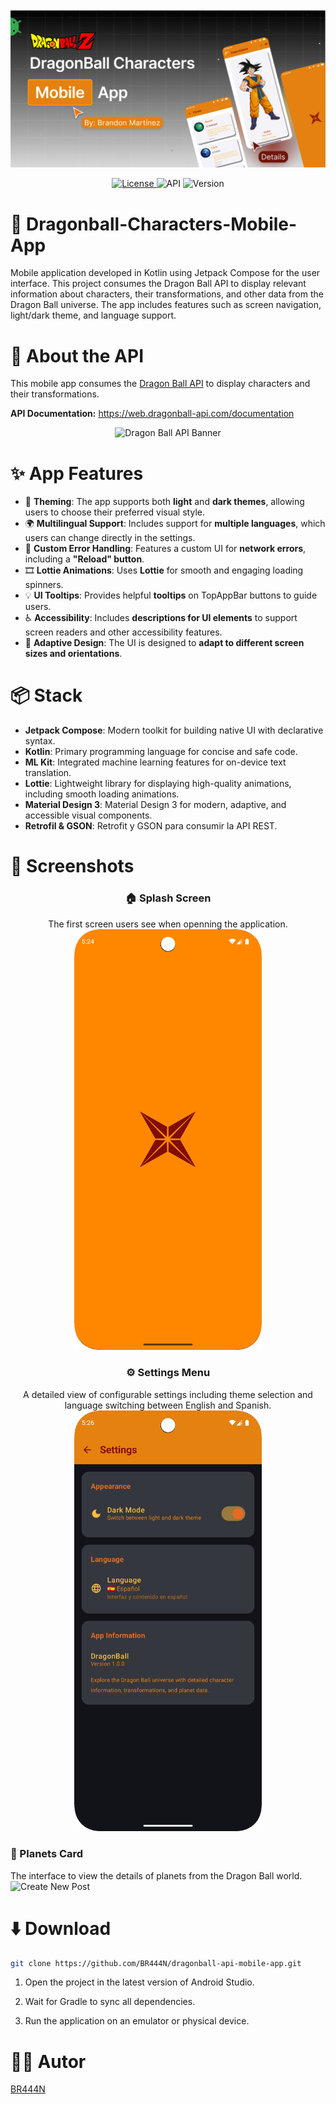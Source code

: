 ![App banner](images/preview.png)

<p align="center">
  <a href="https://github.com/BR444N/dragonball-api-mobile-app/blob/main/LICENSE">
    <img alt="License" src="https://img.shields.io/badge/License-MIT-yellow.svg"/>
  </a>
  <img alt="API" src="https://img.shields.io/badge/API-26%2B-brightgreen.svg"/>
  <img alt="Version" src="https://img.shields.io/badge/version-v1.0.0-blue.svg"/>
</p>

# 🐉 Dragonball-Characters-Mobile-App
Mobile application developed in Kotlin using Jetpack Compose for the user interface. This project consumes the Dragon Ball API to display relevant information about characters, their transformations, and other data from the Dragon Ball universe. The app includes features such as screen navigation, light/dark theme, and language support.

# 📖 About the API
This mobile app consumes the [Dragon Ball API](https://web.dragonball-api.com/) to display characters and their transformations.

**API Documentation:** https://web.dragonball-api.com/documentation

<p align="center">
  <img src="images/dragonBallAPI.png" alt="Dragon Ball API Banner" />

  
</p>

# ✨ App Features

- 🎨 **Theming**: The app supports both **light** and **dark themes**, allowing users to choose their preferred visual style.  
- 🌍 **Multilingual Support**: Includes support for **multiple languages**, which users can change directly in the settings.  
- 🚨 **Custom Error Handling**: Features a custom UI for **network errors**, including a **"Reload" button**.  
- 🎞️ **Lottie Animations**: Uses **Lottie** for smooth and engaging loading spinners.  
- 💡 **UI Tooltips**: Provides helpful **tooltips** on TopAppBar buttons to guide users.  
- ♿ **Accessibility**: Includes **descriptions for UI elements** to support screen readers and other accessibility features.    
- 📱 **Adaptive Design**: The UI is designed to **adapt to different screen sizes and orientations**.

# 📦 Stack

- **Jetpack Compose**: Modern toolkit for building native UI with declarative syntax.
- **Kotlin**: Primary programming language for concise and safe code.
- **ML Kit**: Integrated machine learning features for on-device text translation.
- **Lottie**: Lightweight library for displaying high-quality animations, including smooth loading animations.
- **Material Design 3**: Material Design 3 for modern, adaptive, and accessible visual components.
- **Retrofil & GSON**: Retrofit y GSON para consumir la API REST.

# 📸 Screenshots

<div align="center">

### 🏠 Splash Screen
The first screen users see when openning the application.
<img src="images/splashScreen.png" alt="Splash Screen" width="300"/>

### ⚙️ Settings Menu
A detailed view of configurable settings including theme selection and language switching between English and Spanish.
<img src="images/settings.png" alt="Settings Menu" width="300"/>
</div>

### 📝 Planets Card
The interface to view the details of planets from the Dragon Ball world.
<img src="images/viewPlanets,png" alt="Create New Post" width="300"/>

# ⬇️ Download

```bash
git clone https://github.com/BR444N/dragonball-api-mobile-app.git
```

1. Open the project in the latest version of Android Studio.

2. Wait for Gradle to sync all dependencies.

3. Run the application on an emulator or physical device.


# 🙋‍♂️ Autor
[BR444N](https://github.com/BR444N)
